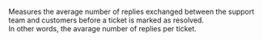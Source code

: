 Measures the average number of replies exchanged between the support team and customers before a ticket is marked as resolved.<br>
In other words, the avarage number of replies per ticket.
